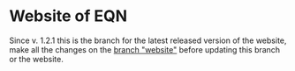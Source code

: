 # Website of EQN

Since v. 1.2.1 this is the branch for the latest released version of the website, make all the changes on the [branch "website"](https://github.com/Edison2ST/EQN/tree/website) before updating this branch or the website.
